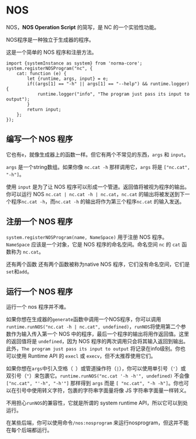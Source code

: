 # NOS

NOS，**NOS Operation Script** 的简写，是 NC 的一个实验性功能。

NOS程序是一种独立于生成器的程序。

这是一个简单的 NOS 程序和注册方法。

```JS
import {systemInstance as system} from 'norma-core';
system.registerNOSProgram("nc", {
	cat: function (e) {
	    let {runtime, args, input} = e;
	    if((args[1] == "-h" || args[1] == "--help") && runtime.logger) {
	    	runtime.logger("info", "The program just pass its input to output");
	    }
	    return input;
	};
});
```
## 编写一个 NOS 程序

它也有`e`，就像生成器上的函数一样。但它有两个不常见的东西，`args` 和 `input`。

`args` 是一个string数组。如果你像 `nc.cat -h` 那样调用它，`args` 将是 `["nc.cat", "-h"]`。

使用 `input` 是为了让 NOS 程序可以形成一个管道。返回值将被视为程序的输出。你可以运行 NOS `nc.cat | nc.cat -h | nc.cat`，`nc.cat` 的输出将被发送到下一个程序`nc.cat -h`，而`nc.cat -h` 的输出将作为第三个程序`nc.cat` 的输入发送。

## 注册一个 NOS 程序

`system.registerNOSProgram(name, NameSpace)` 用于注册 NOS 程序。 `NameSpace` 应该是一个对象，它是 NOS 程序的命名空间。命名空间 `nc` 的 `cat` 函数称为 `nc.cat`。

还有两个函数
还有两个函数被称为native NOS 程序，它们没有命名空间，它们是`set`和`add`。

## 运行一个 NOS 程序

运行一个 nos 程序并不难。

如果你想在生成器的`generate`函数中调用一个NOS程序，你可以调用`runtime.runNOS("nc.cat -h | nc.cat", undefined)`，`runNOS`将使用第二个参数作为输入传入第一个 NOS 中的程序，最后一个程序的输出将用作返回值。这里的返回值将是 `undefined`，因为 NOS 程序的两次调用只会将其输入返回到输出。此外，`The program just pass its input to output` 将记录在info级别。你也可以使用 Runtime API 的 `execl` 或 `execv`，但不太推荐使用它们。

如果你想在`args`中引入空格（` `）或管道操作符（`|`），你可以使用单引号（`'`）或双引号（`"`）来包裹它。`runtime.runNOS("nc.cat '-h -h'", undefined)` 不会像 `["nc.cat", "'-h", "-h'"]` 那样得到 `args` 而是 `[ "nc.cat", "-h -h"]`。你也可以在引号中使用转义字符，包裹的字符串字面量将像 JS 字符串字面量一样转义。

不用担心`runNOS`的兼容性，它就是所谓的 system runtime API，所以它可以到处运行。

在某些后端，你可以使用命令`/nos:nosprogram` 来运行nosprogram，但这并不能在每个后端都运行。
